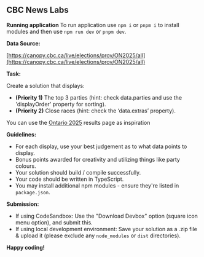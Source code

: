 

## CBC News Labs

**Running application**
To run application use ```npm i``` or ```pnpm i``` to install modules and then use ```npm run dev``` or ```pnpm dev```.

**Data Source:**

[https://canopy.cbc.ca/live/elections/prov/ON2025/all](https://canopy.cbc.ca/live/elections/prov/ON2025/all)

**Task:**

Create a solution that displays:

- **(Priority 1)** The top 3 parties (hint: check data.parties and use the 'displayOrder' property for sorting).
- **(Priority 2)** Close races (hint: check the ‘data.extras’ property).

You can use the [Ontario 2025](https://newsinteractives.cbc.ca/elections/ontario/2025/results/) results page as inspiration

**Guidelines:**

- For each display, use your best judgement as to what data points to display.
- Bonus points awarded for creativity and utilizing things like party colours.
- Your solution should build / compile successfully.
- Your code should be written in TypeScript.
- You may install additional npm modules - ensure they're listed in `package.json`.

**Submission:**

- If using CodeSandbox: Use the "Download Devbox" option (square icon menu option), and submit this.
- If using local development environment: Save your solution as a .zip file & upload it (please exclude any `node_modules` or `dist` directories).

**Happy coding!**
